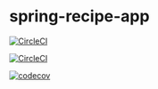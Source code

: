 # spring-recipe-app
[![CircleCI](https://circleci.com/gh/bergony/spring-recipe-app.svg?style=svg)](https://circleci.com/gh/bergony/spring-recipe-app)

[![CircleCI](https://circleci.com/gh/bergony/spring-recipe-app/tree/spring-recipe-app.svg?style=svg)](https://circleci.com/gh/bergony/spring-recipe-app/tree/teesloane-patch-5)

[![codecov](https://codecov.io/gh/bergony/spring-recipe-app/branch/main/graph/badge.svg?token=25Y3HVW5FR)](https://codecov.io/gh/bergony/spring-recipe-app)